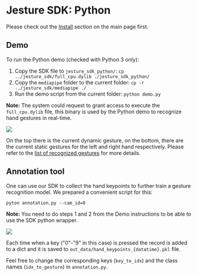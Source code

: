 # Jesture SDK: Python

Please check out the [Install](https://github.com/jesture-ai/jesture-sdk#install) section on the main page first.

## Demo

To run the Python demo (checked with Python 3 only):
1. Copy the SDK file to `jesture_sdk_python/`: `cp ../jesture_sdk/full_cpu.dylib ./jesture_sdk_python/`
2. Copy the `mediapipe` folder to the current folder: `cp -r ../jesture_sdk/mediapipe ./`
3. Run the demo script from the current folder: `python demo.py`

**Note:** The system could request to grant access to execute the `full_cpu.dylib` file, this binary is used by the Python demo to recognize hand gestures in real-time.

<img src="https://github.com/jesture-ai/jesture-sdk/blob/main/docs/gifs/python_demo.gif">

On the top there is the current dynamic gesture, on the bottom, there are the current static gestures for the left and right hand respectively. Please refer to the [list of recognized gestures](https://github.com/jesture-ai/jesture-sdk/blob/main/jesture_sdk/README.md) for more details.

## Annotation tool

One can use our SDK to collect the hand keypoints to further train a gesture recognition model. We prepared a convenient script for this:

```
pyton annotation.py --cam_id=0
```
**Note:** You need to do steps 1 and 2 from the Demo instructions to be able to use the SDK python wrapper. 

<img src="https://github.com/jesture-ai/jesture-sdk/blob/main/docs/gifs/python_annotation_tool.gif">

Each time when a key ("0"-"9" in this case) is pressed the record is added to a dict and it is saved to `out_data/hand_keypoints_{datatime}.pkl` file.

Feel free to change the corresponding keys (`key_to_idx`) and the class names (`idx_to_gesture`) in `annotation.py`.
